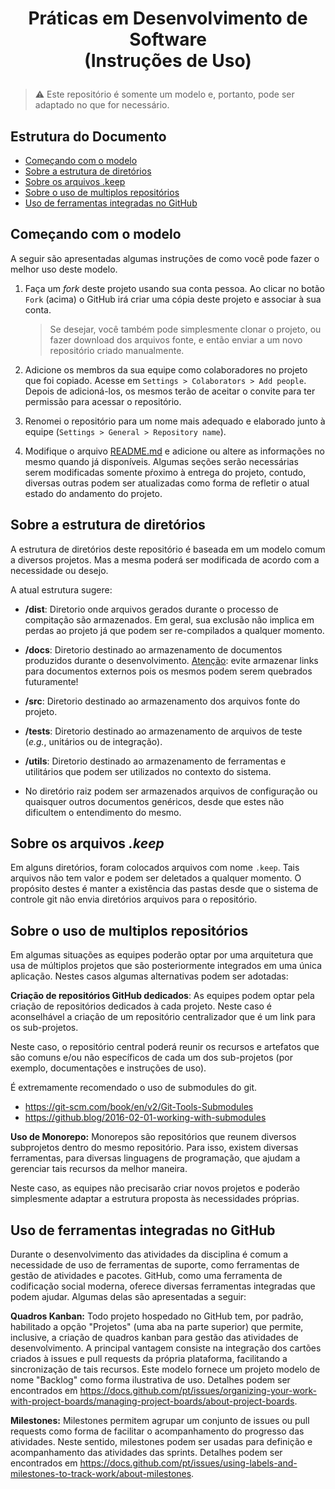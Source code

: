 # <p align="center"> Práticas em Desenvolvimento de Software <br/> (Instruções de Uso) </p>

> :warning: Este repositório é somente um modelo e, portanto, pode ser adaptado no que for necessário.

## Estrutura do Documento

- [Começando com o modelo](#come%C3%A7ando-com-o-modelo)
- [Sobre a estrutura de diretórios](#sobre-a-estrutura-de-diret%C3%B3rios)
- [Sobre os arquivos .keep](#sobre-os-arquivos-keep)
- [Sobre o uso de multiplos repositórios](#sobre-o-uso-de-multiplos-reposit%C3%B3rios)
- [Uso de ferramentas integradas no GitHub](#uso-de-ferramentas-integradas-no-github)

## Começando com o modelo

A seguir são apresentadas algumas instruções de como você pode fazer o melhor uso deste modelo.

1. Faça um _fork_ deste projeto usando sua conta pessoa. Ao clicar no botão `Fork` (acima) o GitHub irá criar uma cópia deste projeto e associar à sua conta.

   > Se desejar, você também pode simplesmente clonar o projeto, ou fazer download dos arquivos fonte, e então enviar a um novo repositório criado manualmente.

2. Adicione os membros da sua equipe como colaboradores no projeto que foi copiado. Acesse em `Settings > Colaborators > Add people`. Depois de adicioná-los, os mesmos terão de aceitar o convite para ter permissão para acessar o repositório.

3. Renomei o repositório para um nome mais adequado e elaborado junto à equipe (`Settings > General > Repository name`).

4. Modifique o arquivo [README.md](README.md) e adicione ou altere as informações no mesmo quando já disponíveis. Algumas seções serão necessárias serem modificadas somente pŕoximo à entrega do projeto, contudo, diversas outras podem ser atualizadas como forma de refletir o atual estado do andamento do projeto.

## Sobre a estrutura de diretórios

A estrutura de diretórios deste repositório é baseada em um modelo comum a diversos projetos. Mas a mesma poderá ser modificada de acordo com a necessidade ou desejo.

A atual estrutura sugere:

- **/dist**: Diretorio onde arquivos gerados durante o processo de compitação são armazenados. Em geral, sua exclusão não implica em perdas ao projeto já que podem ser re-compilados a qualquer momento.

- **/docs**: Diretorio destinado ao armazenamento de documentos produzidos durante o desenvolvimento. <ins>Atenção</ins>: evite armazenar links para documentos externos pois os mesmos podem serem quebrados futuramente!

- **/src**: Diretorio destinado ao armazenamento dos arquivos fonte do projeto.

- **/tests**: Diretorio destinado ao armazenamento de arquivos de teste (_e.g._, unitários ou de integração).

- **/utils**: Diretorio destinado ao armazenamento de ferramentas e utilitários que podem ser utilizados no contexto do sistema.

- No diretório raiz podem ser armazenados arquivos de configuração ou quaisquer outros documentos genéricos, desde que estes não dificultem o entendimento do mesmo.

## Sobre os arquivos _.keep_

Em alguns diretórios, foram colocados arquivos com nome `.keep`. Tais arquivos não tem valor e podem ser deletados a qualquer momento. O propósito destes é manter a existência das pastas desde que o sistema de controle git não envia diretórios arquivos para o repositório.

## Sobre o uso de multiplos repositórios

Em algumas situações as equipes poderão optar por uma arquitetura que usa de múltiplos projetos que são posteriormente integrados em uma única aplicação. Nestes casos algumas alternativas podem ser adotadas:

**Criação de repositórios GitHub dedicados**: As equipes podem optar pela criação de repositórios dedicados à cada projeto. Neste caso é aconselhável a criação de um repositório centralizador que é um link para os sub-projetos.

Neste caso, o repositório central poderá reunir os recursos e artefatos que são comuns e/ou não específicos de cada um dos sub-projetos (por exemplo, documentações e instruções de uso).

É extremamente recomendado o uso de submodules do git.

- https://git-scm.com/book/en/v2/Git-Tools-Submodules
- https://github.blog/2016-02-01-working-with-submodules

**Uso de Monorepo:** Monorepos são repositórios que reunem diversos subprojetos dentro do mesmo repositório. Para isso, existem diversas ferramentas, para diversas linguagens de programação, que ajudam a gerenciar tais recursos da melhor maneira.

Neste caso, as equipes não precisarão criar novos projetos e poderão simplesmente adaptar a estrutura proposta às necessidades próprias.

## Uso de ferramentas integradas no GitHub

Durante o desenvolvimento das atividades da disciplina é comum a necessidade de uso de ferramentas de suporte, como ferramentas de gestão de atividades e pacotes. GitHub, como uma ferramenta de codificação social moderna, oferece diversas ferramentas integradas que podem ajudar. Algumas delas são apresentadas a seguir:

**Quadros Kanban:** Todo projeto hospedado no GitHub tem, por padrão, habilitado a opção "Projetos" (uma aba na parte superior) que permite, inclusive, a criação de quadros kanban para gestão das atividades de desenvolvimento. A principal vantagem consiste na integração dos cartões criados à issues e pull requests da própria plataforma, facilitando a sincronização de tais recursos. Este modelo fornece um projeto modelo de nome "Backlog" como forma ilustrativa de uso. Detalhes podem ser encontrados em https://docs.github.com/pt/issues/organizing-your-work-with-project-boards/managing-project-boards/about-project-boards.

**Milestones:** Milestones permitem agrupar um conjunto de issues ou pull requests como forma de facilitar o acompanhamento do progresso das atividades. Neste sentido, milestones podem ser usadas para definição e acompanhamento das atividades das sprints. Detalhes podem ser encontrados em https://docs.github.com/pt/issues/using-labels-and-milestones-to-track-work/about-milestones.
